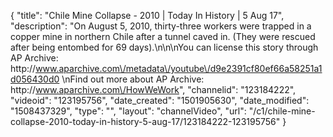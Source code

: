 {
    "title": "Chile Mine Collapse - 2010  | Today In History | 5 Aug 17",
    "description": "On August 5, 2010, thirty-three workers were trapped in a copper mine in northern Chile after a tunnel caved in. (They were rescued after being entombed for 69 days).\n\n\nYou can license this story through AP Archive: http:\/\/www.aparchive.com\/metadata\/youtube\/d9e2391cf80ef66a58251a1d056430d0 \nFind out more about AP Archive: http:\/\/www.aparchive.com\/HowWeWork",
    "channelid": "123184222",
    "videoid": "123195756",
    "date_created": "1501905630",
    "date_modified": "1508437329",
    "type": "",
    "layout": "channelVideo",
    "url": "\/c1\/chile-mine-collapse-2010-today-in-history-5-aug-17\/123184222-123195756"
}